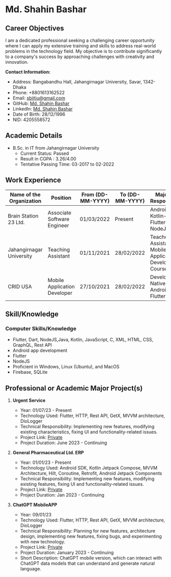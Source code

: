 # Md. Shahin Bashar

## Career Objectives

I am a dedicated professional seeking a challenging career opportunity where I can apply my extensive training and skills to address real-world problems in the technology field. My objective is to contribute significantly to a company's success by approaching challenges with creativity and innovation.

**Contact Information:**
- Address: Bangabandhu Hall, Jahangirnagar University, Savar, 1342-Dhaka
- Phone: +8801613162522
- Email: sbiitju@gmail.com
- GitHub: [Md. Shahin Bashar](https://github.com/sbiitju)
- LinkedIn: [Md. Shahin Bashar](https://www.linkedin.com/in/sbiitju/)
- Date of Birth: 28/12/1996
- NID: 4205558572

## Academic Details

- B.Sc. in IT from Jahangirnagar University
  - Current Status: Passed
  - Result in CGPA : 3.26/4.00
  - Tentative Passing Time: 03-2017 to 02-2022

## Work Experience

| Name of the Organization | Position                    | From (DD-MM-YYYY) | To (DD-MM-YYYY) | Major Job Responsibility                                        |
|--------------------------|-----------------------------|--------------------|------------------|-----------------------------------------------------------------|
| Brain Station 23 Ltd.    | Associate Software Engineer | 01/03/2022         | Present          | Android-Kotlin-Flutter-Dart-NodeJS                              |
| Jahangirnagar University  | Teaching Assistant          | 01/11/2021         | 28/02/2022       | Teacher Assistant on Mobile Application Development Course    |
| CRID USA                 | Mobile Application Developer | 27/10/2021         | 28/02/2022       | Develop both Native Android & Flutter Project                  |
                                    

## Skill/Knowledge

### Computer Skills/Knowledge
- Flutter, Dart, NodeJS,Java, Kotlin, JavaScript, C, XML, HTML, CSS, GraphQL, Rest API
- Android app development
- Flutter
- NodeJS
- Proficient in Windows, Linux (Ubuntu), and MacOS
- Firebase, SQLite

## Professional or Academic Major Project(s)

1. **Urgent Service**
   - Year: 01/07/23 - Present
   - Technology Used: Flutter, HTTP, Rest API, GetX, MVVM architecture, DioLogger
   - Technical Responsibility: Implementing new features, modifying existing characteristics, fixing UI and functionality-related issues.
   - Project Link: [Private](#)
   - Project Duration: June 2023 - Continuing

2. **General Pharmaceutical Ltd. ERP**
   - Year: 01/01/23 - Present
   - Technology Used: Android SDK, Kotlin Jetpack Compose, MVVM Architecture, Hilt, Coroutine, Retrofit, Android Jetpack Components
   - Technical Responsibility: Implementing new features, modifying existing features, fixing UI and functionality-related issues.
   - Project Link: [Private](#)
   - Project Duration: Jan 2023 - Continuing

3. **ChatGPT MobileAPP**
   - Year: 09/01/23
   - Technology Used: Flutter, HTTP, Rest API, GetX, MVVM architecture, DioLogger
   - Technical Responsibility: Planning for new features, architecture design, implementing new features, fixing bugs, and experimenting with new technology.
   - Project Link:  [Private](#)
   - Project Duration: January 2023 - Continuing
   - Short Description: ChatGPT mobile version, which can interact with ChatGPT data models that can understand and generate natural language.
   

